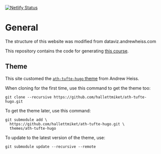 [![Netlify Status](https://api.netlify.com/api/v1/badges/5593d0f5-bec7-41b1-bbe6-53aed0f28f2e/deploy-status)](https://app.netlify.com/sites/hallett-biology-datascience/deploys)

# General



The structure of this website was modified from dataviz.andrewheiss.com

This repository contains the code for generating [this course](https://hallett-biology-datascience.netlify.app/).

## Theme  

This site customed the [`ath-tufte-hugo` theme](https://github.com/andrewheiss/ath-tufte-hugo) from Andrew Heiss.

When cloning for the first time, use this command to get the theme too:

    git clone --recursive https://github.com/hallettmiket/ath-tufte-hugo.git

To get the theme later, use this command:

    git submodule add \
      https://github.com/hallettmiket/ath-tufte-hugo.git \
      themes/ath-tufte-hugo

To update to the latest version of the theme, use:

    git submodule update --recursive --remote

